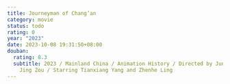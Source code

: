 ```yaml
---
title: Journeyman of Chang’an
category: movie
status: todo
rating: 0
year: "2023"
date: 2023-10-08 19:31:50+08:00
douban:
  rating: 8.3
  subtitle: 2023 / Mainland China / Animation History / Directed by Junwei Xie and
    Jing Zou / Starring Tianxiang Yang and Zhenhe Ling
---
```




